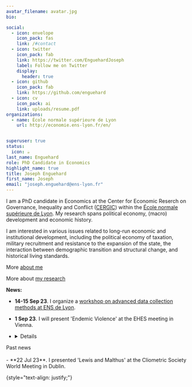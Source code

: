 ```yaml
---
avatar_filename: avatar.jpg
bio:

social:
  - icon: envelope
    icon_pack: fas
    link: /#contact
  - icon: twitter
    icon_pack: fab
    link: https://twitter.com/EnguehardJoseph
    label: Follow me on Twitter
    display:
      header: true
  - icon: github
    icon_pack: fab
    link: https://github.com/enguehard
  - icon: cv
    icon_pack: ai
    link: uploads/resume.pdf
organizations:
  - name: École normale supérieure de Lyon
    url: http://economie.ens-lyon.fr/en/


superuser: true
status:
  icon: ☕️
last_name: Enguehard
role: PhD Candidate in Economics
highlight_name: true
title: Joseph Enguehard
first_name: Joseph
email: "joseph.enguehard@ens-lyon.fr"
---
```

I am a PhD candidate in Economics at the Center for Economic Reserch on Governance, Inequality and Conflict ([CERGIC](http://economie.ens-lyon.fr/en/research/cergic)) within the [École normale supérieure de Lyon](https://www.ens-lyon.fr/en/). My research spans political economy, (macro) development and economic history.

I am interested in various issues related to long-run economic and institutional development, including the political economy of taxation, military recruitment and resistance to the expansion of the state, the interaction between demographic transition and structural change, and historical living standards.


More [about me](#about-bio)

More about [my research](#research)


**News:**

- **14-15 Sep 23**. I organize a [workshop on advanced data collection methods at ENS de Lyon](talk/advanced-methods-workshop/).

- **1 Sep 23**. I will present 'Endemic Violence' at the EHES meeting in Vienna. 

- <details>
<summary>Past news</summary>
<br>
- **22 Jul 23**. I presented 'Lewis and Malthus' at the Cliometric Society World Meeting in Dublin.
</details>









{style="text-align: justify;"}
